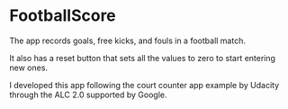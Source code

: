 # FootballScore

The app records goals, free kicks, and fouls in a football match.

It also has a reset button that sets all the values to zero to start entering new ones. 

I developed this app following the court counter app example by Udacity through the ALC 2.0 supported by Google.
